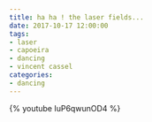 ```yaml
---
title: ha ha ! the laser fields...
date: 2017-10-17 12:00:00
tags:
- laser
- capoeira
- dancing
- vincent cassel
categories:
- dancing
---
```


{% youtube IuP6qwunOD4 %}
